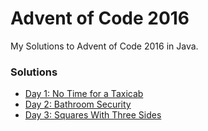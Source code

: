 # Advent of Code 2016
My Solutions to Advent of Code 2016 in Java.

### Solutions

* [Day 1: No Time for a Taxicab](./src/day1/)
* [Day 2: Bathroom Security](./src/day2/)
* [Day 3: Squares With Three Sides](./src/day3/)
